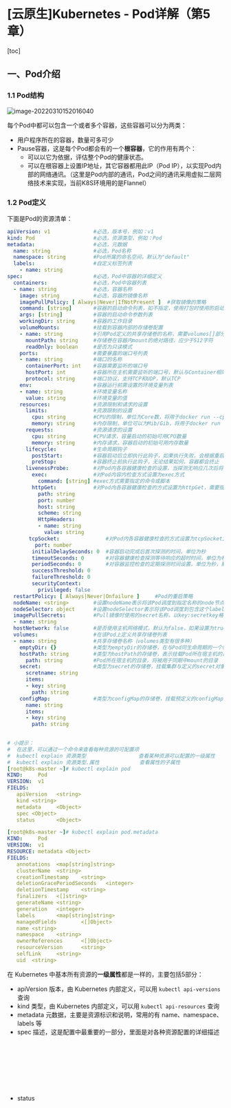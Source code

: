 # [云原生]Kubernetes - Pod详解（第5章）

[toc]

## 一、Pod介绍

### 1.1 Pod结构

![image-20220310152016040](https://gitee.com/skybiubiu/mdpic/raw/master/imgs/image-20220310152016040.png)

每个Pod中都可以包含一个或者多个容器，这些容器可以分为两类：

- 用户程序所在的容器，数量可多可少
- Pause容器，这是每个Pod都会有的一个**根容器**，它的作用有两个：
  - 可以以它为依据，评估整个Pod的健康状态。
  - 可以在根容器上设置IP地址，其它容器都用此IP（Pod IP），以实现Pod内部的网络通讯。（这里是Pod内部的通讯，Pod之间的通讯采用虚拟二层网络技术来实现，当前K8S环境用的是Flannel）

### 1.2 Pod定义

下面是Pod的资源清单：

```yaml
apiVersion: v1				#必选，版本号，例如：v1
kind: Pod					#必选，资源类型，例如：Pod
metadata:					#必选，元数据
  name: string				#必选，Pod名称
  namespace: string 		#Pod所属的命名空间，默认为"default"
  labels:					#自定义标签列表
    - name: string
spec:						#必选，Pod中容器的详细定义
  containers:				#必选，Pod中容器列表
  - name: string			#必选，容器名称
    image: string			#必选，容器的镜像名称
    imagePullPolicy: [ Always|Never|IfNotPresent ]	#获取镜像的策略
    command: [string]		#容器的启动命令列表，如不指定，使用打包时使用的启动命令
    args: [string]			#容器的启动命令参数列表
    workingDir: string		#容器的工作目录
    volumeMounts:			#挂载到容器内部的存储卷配置
    - name: string			#引用Pod定义的共享存储卷的名称，需要volumes[]部分定义的卷名
      mountPath: string		#存储卷在容器内mount的绝对路径，应少于512字符
      readOnly: boolean		#是否为只读模式
    ports:					#需要暴露的端口号列表
    - name: string			#端口的名称
      containerPort: int	#容器需要监听的端口号
      hostPort: int			#容器所在主机需要监听的端口号，默认与Container相同
      protocol: string		#端口协议，支持TCP和UDP，默认TCP
    env:					#容器运行前需设置的环境变量列表
    - name: string			#环境变量名称
      value: string			#环境变量的值
    resources:				#资源限制和请求的设置
      limits:				#资源限制的设置
        cpu: string			#CPU的限制，单位为Core数，将用于docker run --cpu-shares参数
        memory: string		#内存限制，单位可以为Mib/Gib，将用于docker run --memory参数
      requests:				#资源请求的设置
        cpu: string			#CPU请求，容量启动的初始可用CPU数量
        memory: string		#内存请求，容器启动的初始可用内存数量
      lifecycle:			#生命周期钩子
        postStart:			#容器启动后立即执行此钩子，如果执行失败，会根据重启策略进行重启
        preStop:			#容器终止前执行此钩子，无论结果如何，容器都会终止
      livenessProbe:		#对Pod内各容器健康检查的设置，当探测无响应几次后将自动重启该容器
        exec:				#对Pod内容内检查方式设置为exec方式
          command: [string]	#exec方式需要指定的命令或脚本
        httpGet:			#对Pod内各容器健康检查的方式设置为httpGet，需要指定Path、Port
          path: string		
          port: number
          host: string
          scheme: string
          HttpHeaders:
          - name: string
            value: string
       tcpSocket:				#对Pod内各容器健康检查的方式设置为tcpSocket方式
         port: number
        initialDelaySeconds: 0	#容器启动完成后首次探测的时间，单位为秒
        timeoutSeconds: 0		#对容器健康检查探测等待响应的超时时间，单位为秒，默认1秒
        periodSeconds: 0		#对容器监控检查的定期探测时间设置，单位为秒，默认10秒一次
        successThreshold: 0		
        failureThreshold: 0
        securityContext:
          privileged: false
  restartPolicy: [ Always|Never|Onfailure ] 	#Pod的重启策略
  nodeName: <string>		#设置nodeName表示将该Pod调度到指定名称的node节点上
  nodeSelector: object		#设置nodeSelector表示将该Pod调度到包含这个label的node上
  imagePullSecrets:			#Pull镜像时使用的secret名称，以key:secretkey格式指定
  - name: string
  hostNetwork: false		#是否使用主机网络模式，默认为false，如果设置为true，表示使用宿主机网络
  volumes:					#在该Pod上定义共享存储卷列表
  - name: string			#共享存储卷名称（volumes类型有很多种）
    emptyDir: {}			#类型为emptyDir的存储卷，在与Pod同生命周期的一个临时目录，为空值
    hostPath: string		#类型为hostPath的存储卷，表示挂载Pod所在宿主机的目录
      path: string			#Pod所在宿主机的目录，将被用于同期中mount的目录
    secret:					#类型为secret的存储卷，挂载集群与定义的secret对象到容器内部
      scretname: string
      items:
      - key: string
        path: string
    configMap:				#类型为configMap的存储卷，挂载预定义的configMap对象到容器内部
      name: string
      items: 
      - key: string
        path: string
    
```

```yaml
# 小提示：
#  在这里，可以通过一个命令来查看每种资源的可配置项
#  kubectl explain 资源类型					查看某种资源可以配置的一级属性
#  kubectl explain 资源类型.属性			   查看属性的子属性
[root@k8s-master ~]# kubectl explain pod
KIND:     Pod
VERSION:  v1
FIELDS:
   apiVersion   <string>
   kind <string>
   metadata     <Object>
   spec <Object>
   status       <Object>

[root@k8s-master ~]# kubectl explain pod.metadata
KIND:     Pod
VERSION:  v1
RESOURCE: metadata <Object>
FIELDS:
   annotations  <map[string]string>
   clusterName  <string>
   creationTimestamp    <string>
   deletionGracePeriodSeconds   <integer>
   deletionTimestamp    <string>
   finalizers   <[]string>
   generateName <string>
   generation   <integer>
   labels       <map[string]string>
   managedFields        <[]Object>
   name <string>
   namespace    <string>
   ownerReferences      <[]Object>
   resourceVersion      <string>
   selfLink     <string>
   uid  <string>
```

在 Kubernetes 中基本所有资源的**一级属性**都是一样的，主要包括5部分：

- apiVersion <string> 版本，由 Kubernetes 内部定义，可以用 `kubectl api-versions` 查询
- kind <string> 类型，由 Kubernetes 内部定义，可以用 `kubectl api-resources` 查询
- metadata <Object> 元数据，主要是资源标识和说明，常用的有 name、namespace、labels 等
- spec <Object> 描述，这是配置中最重要的一部分，里面是对各种资源配置的详细描述
- status <Object> 状态信息，里面的内容不需要定义，由 Kubernetes 自动生成

在上面的一级属性中，spec 是接下来研究的重点，继续看下它的常见子属性：

- containers <[]Object> 容器列表，用于定义容器的详细信息
- nodeName <String> 根据 nodeName 的值，将Pod调度到指定的 Node节点上
- nodeSelector <map[]> 根据 nodeSelector 中定义的信息选择将该 Pod 调度到包含这些 label 的 Node 上
- hostNetwork <boolean> 是否使用主机网络模式，默认为 false， 如果设置为 true，表示使用宿主机网络
- volumes <[]Object> 存储卷，用于定义Pod上面挂载的存储信息
- restartPolicy <string> 重启策略，表示Pod在遇到故障的时候的处理策略



## 二、Pod配置

本小节主要来研究 `pod.spec.containers` 属性，这也是Pod配置中最为关键的一项配置。

```shell
[root@k8s-master ~]# kubectl explain pod.spec.containers
KIND:     Pod
VERSION:  v1
RESOURCE: containers <[]Object>   # 数组，代表可以有多个容器
FIELDS:
   name  <string>     # 容器名称
   image <string>     # 容器需要的镜像地址
   imagePullPolicy  <string> # 镜像拉取策略 
   command  <[]string> # 容器的启动命令列表，如不指定，使用打包时使用的启动命令
   args     <[]string> # 容器的启动命令需要的参数列表
   env      <[]Object> # 容器环境变量的配置
   ports    <[]Object>     # 容器需要暴露的端口号列表
   resources <Object>      # 资源限制和资源请求的设置
```

### 2.1 基本配置

创建pod-base.yaml文件，内容如下：

```yaml
apiVersion: v1
kind: Pod
metadata:
  name: pod-base
  namespace: dev
  labels:
    user: skybiubiu
spec:
  containers:
  - name: nginx
    image: nginx:1.17.1
  - name: busybox
    image: busybox:1.30
```
上面定义了一个比较简单的 Pod 的配置，里面有两个容器：

- nginx: 用1.17.1版本的 nginx 镜像创建（一个轻量级的Web服务器）
- busybox：用1.30版本的 busybox 镜像创建 （busybox是一个小巧的Linux命令集合）



但是，创建之后出现了如下的状况：STATUS 显示为 CrashLoopBackOff（在 2.3 启动命令 中会解释这个问题）


```shell
[root@k8s-master k8s-yaml]# kubectl create -f pod-base.yaml
pod/pod-base created

[root@k8s-master k8s-yaml]# kubectl get pods -n dev
NAME       READY   STATUS             RESTARTS     AGE
pod-base   1/2     CrashLoopBackOff   1 (3s ago)   22s

```

### 2.2 镜像拉取

创建 pod-imagePullPolicy.yaml文件，内容如下：

```yaml
apiVersion: v1
kind: Pod
metadata:
  name: pod-imagepullpolicy
  namespace: dev
spec:
  containers:
  - name: nginx
    image: nginx:1.17.2
    imagePullPolicy: Never # 用于设置镜像拉取策略
  - name: busybox
    image: busybox:1.30
```

由于拉取策略设置为Never，所以会出现如下的状况（一直无法拉取）

```shell
[root@k8s-master k8s-yaml]# kubectl create -f pod-imagePullPolicy.yaml
pod/pod-imagepullpolicy created

[root@k8s-master k8s-yaml]# kubectl get pods -n dev
NAME                  READY   STATUS             RESTARTS     AGE
pod-imagepullpolicy   0/2     CrashLoopBackOff   1 (4s ago)   5s
```

**imagePullPolicy**，用于设置镜像拉取策略，Kubernetes支持配置三种拉取策略：

- **Always**：总是从远程仓库拉取镜像（一直远程下载）
- **IfNotPresent**：本地有则使用本地镜像，本地没有则从远程仓库拉取镜像（本地有就本地 本地没远程下载）
- **Never：**只使用本地镜像，从不去远程仓库拉取，本地没有就报错 （一直使用本地）

> 默认值说明：
>
> 如果镜像tag为具体版本号，默认策略是：IfNotPresent
>
> 如果镜像tag为latest（最新版本），默认策略是：Always

```shell
# 创建Pod
[root@k8s-master pod]# kubectl create -f pod-imagepullpolicy.yaml
pod/pod-imagepullpolicy created

# 查看Pod详情
# 此时明显可以看到nginx镜像有一步Pulling image "nginx:1.17.2"的过程
[root@k8s-master pod]# kubectl describe pod pod-imagepullpolicy -n dev
......
Events:
  Type     Reason     Age               From               Message
  ----     ------     ----              ----               -------
  Normal   Scheduled  <unknown>         default-scheduler  Successfully assigned dev/pod-imagePullPolicy to node1
  Normal   Pulling    32s               kubelet, node1     Pulling image "nginx:1.17.2"
  Normal   Pulled     26s               kubelet, node1     Successfully pulled image "nginx:1.17.2"
  Normal   Created    26s               kubelet, node1     Created container nginx
  Normal   Started    25s               kubelet, node1     Started container nginx
  Normal   Pulled     7s (x3 over 25s)  kubelet, node1     Container image "busybox:1.30" already present on machine
  Normal   Created    7s (x3 over 25s)  kubelet, node1     Created container busybox
  Normal   Started    7s (x3 over 25s)  kubelet, node1     Started container busybox
```

### 2.3 启动命令

在前面的案例中，一直有一个问题没有解决，就是busybox容器一直没有成功运行，是因为什么呢？

解释：busybox并不是一个程序，而是类似于一个工具类的集合，Kubernetes 集群启动管理后，它会自动关闭。

而解决方法就是让其一直在运行，这就用到了command配置。

创建 pod-command.yaml 文件，内容如下：

```yaml
apiVersion: v1
kind: Pod
metadata:
  name: pod-command
  namespace: dev
spec: 
  containers:
  - name: nginx
    image: nginx:1.17.1
  - name: busybox
    image: busybox:1.30
    command: ["/bin/sh","-c","touch /tmp/hello.txt;while true;do /bin/echo $(date +%T) >> /tmp/hello.txt;sleep 3;done;"]
```

这样子就能正常跑起来了

```shell
[root@k8s-master k8s-yaml]# kubectl get pod -n dev
NAME          READY   STATUS    RESTARTS   AGE
pod-command   2/2     Running   0          8s
```

> 原理：command，用于在Pod中的容器初始化完成之后运行一个命令。
>
> 然后解释下上面的命令含义：
>
> "/bin/sh"，"-c"，使用sh执行命令
>
> touch /tmp/hello.txt; 创建一个/tmp/hello.txt 文件
>
> while true;do /bin/echo $(date +%T) >> /tmp/hello.txt; sleep 3; done; 每隔3秒向文件中写入当前时间

```shell
# 进入Pod中的busybox容器，查看文件内容
# 补充一个命令：kubectl exec pod名称 -n 命名空间 -it -c 容器名称 /bin/sh 在容器内部执行命令
# 使用这个命令就可以进入某个容器的内部，然后进行相关操作了
# 比如，可以查看txt文件的内容
[root@k8s-master k8s-yaml]# kubectl exec pod-command -n dev -it -c busybox /bin/sh

/ #
/ # tail -f /tmp/hello.txt
08:51:50
08:51:53
08:51:56
08:51:59
```

**特别说明：**

通过上面发现command已经可以完成启动命令和传递参数的功能，为什么这里还要提供一个 args 选项，用于传递参数呢?这其实跟 docker 有点关系，kubernetes 中的 command、args 两项其实是实现覆盖 Dockerfile 中 ENTRYPOINT 的功能。

1. 如果 command 和 args 均没有写，那么用 Dockerfile 的配置。
2. 如果 command 写了，但 args 没有写，那么 Dockerfile 默认的配置会被忽略，执行输入的 command。
3. 如果 command 没写，但 args 写了，那么 Dockerfile 中配置的 ENTRYPOINT 的命令会被执行，使用当前 args 的参数。
4. 如果 command 和 args 都写了，那么 Dockerfile 的配置被忽略，执行 command 并追加上 args 参数。

### 2.4 环境变量

创建pod-env.yaml文件，内容如下：

```shell
apiVersion: v1
kind: Pod
metadata:
  name: pod-env
  namespace: dev
spec:
  containers:
  - name: busybox
    image: busybox:1.30
    command: ["/bin/sh","-c","while true;do /bin/echo $(date +%T);sleep 60;done;"]
    env:
    - name: "username"
      value: "admin"
    - name: "password"
      value: "123456"

```

env，环境变量，用于在Pod中的容器设置环境变量。

```shell
[root@k8s-master k8s-yaml]# kubectl create -f pod-env.yaml
pod/pod-env created

[root@k8s-master k8s-yaml]# kubectl get pod -n dev
NAME      READY   STATUS    RESTARTS   AGE
pod-env   1/1     Running   0          3s


[root@k8s-master k8s-yaml]# kubectl exec pod-env -n dev -c busybox -it /bin/sh
/ # echo $username,$password
admin,123456

```

备注：现在进入容器推荐使用`kubectl exec -it <Pod名称> -n <Namespace> -- sh `

这种方式不是很推荐，推荐将这些配置单独存储在配置文件中，这种方式将在后面介绍。

### 2.5 端口设置

本小节来介绍容器的端口设置，也就是containers的ports选项。

首先来看下ports支持的子选项：

```shell
[root@k8s-master ~]# kubectl explain pod.spec.containers.ports
KIND:     Pod
VERSION:  v1
RESOURCE: ports <[]Object>
FIELDS:
   name         <string>  # 端口名称，如果指定，必须保证name在pod中是唯一的		
   containerPort<integer> # 容器要监听的端口(0<x<65536)
   hostPort     <integer> # 容器要在主机上公开的端口，如果设置，主机上只能运行容器的一个副本(一般省略) 
   hostIP       <string>  # 要将外部端口绑定到的主机IP(一般省略)
   protocol     <string>  # 端口协议。必须是UDP、TCP或SCTP。默认为“TCP”。
```

接下来，编写一个测试案例，创建pod-ports.yaml

```yaml
apiVersion: v1
kind: Pod
metadata:
  name: pod-ports
  namespace: dev
spec:
  containers:
  - name: nginx
    image: nginx:1.17.1
    ports: #设置容器暴露的端口列表
    - name: nginx-port
      containerPort: 80
      protocol: TCP
```

```shell
# 创建Pod
[root@k8s-master k8s-yaml]# kubectl create -f pod-ports.yaml
pod/pod-ports created

[root@k8s-master k8s-yaml]# kubectl get pod -n dev
NAME        READY   STATUS    RESTARTS   AGE
pod-env     1/1     Running   0          11m
pod-ports   1/1     Running   0          6s

# 查看Pod
# 在下面可以明显看到配置信息
[root@k8s-master k8s-yaml]# kubectl get pod pod-ports -n dev -o yaml
......
spec:
  containers:
  - image: nginx:1.17.1
    imagePullPolicy: IfNotPresent
    name: nginx
    ports:
    - containerPort: 80
      name: nginx-port
      protocol: TCP
......
```

访问容器中的程序需要使用的是`PodIP：ContainerPort`

### 2.6 资源配额

容器中的程序要运行，肯定需要占用一定的资源，比如CPU和内存，如果不对某个容器的资源做限制，那么它就可能吃掉大量的资源，导致其它容器无法运行。针对这种情况，Kubernetes提供了对内存和CPU的资源进行配额的机制，这种机制主要通过resources选项实现，它有两个子选项：

- **limits：**用于限制运行时容器的最大占用资源，当容器占用资源超过limits时会被终止，并进行重启。
- **requests：**用于设置容器需要的最小资源，如果环境资源不够，容器将无法启动。

可以通过上面两个选项设置资源的上下限

接下来，编写一个测试案例，创建pod-resources.yaml

```yaml
apiVersion: v1
kind: Pod
metadata:
  name: pod-resources
  namespace: dev
spec:
  containers:
  - name: nginx
    image: nginx:1.17.1
    resources:            #资源配额
      limits:             #限制资源（上限）
        cpu: "2"          #CPU限制，单位是Core数
        memory: "10Gi"    #内存限制
      requests:			  #请求资源（下限）
        cpu: "1"		  #CPU限制，单位是Core数
        memory: "10Mi"	  #内存限制
```

在这里对CPU和Memory的单位做一个说明：

- cpu：core数，可以为整数或小数
- memory： 内存大小，可以使用Gi、Mi、G、M等形式

```shell
# 运行Pod
[root@k8s-master k8s-yaml]# kubectl create -f pod-resources.yaml
pod/pod-resources created

# 查看发现Pod运行正常
[root@k8s-master k8s-yaml]# kubectl get pod pod-resources -n dev
NAME            READY   STATUS    RESTARTS   AGE
pod-resources   1/1     Running   0          4s

# 接下来，停止Pod
[root@k8s-master k8s-yaml]# kubectl delete -f pod-resources.yaml

# 编辑Pod，修改resources.requests.memory的值为10Gi
[root@k8s-master k8s-yaml]# vim pod-resources.yaml

# 再次启动Pod
[root@k8s-master k8s-yaml]# kubectl create -f pod-resources.yaml

# 查看Pod状态，发现Pod启动失败
[root@k8s-master k8s-yaml]# kubectl get pod pod-resources -n dev
NAME            READY   STATUS    RESTARTS   AGE
pod-resources   0/1     Pending   0          3s

# 查看Pod详情会发现，如下提示
[root@k8s-master k8s-yaml]# kubectl describe pod pod-resources -n dev
......
Events:
  Type     Reason            Age   From               Message
  ----     ------            ----  ----               -------
  Warning  FailedScheduling  70s   default-scheduler  0/3 nodes are available: 1 node(s) had taint {node-role.kubernetes.io/master: }, that the pod didn't tolerate, 2 Insufficient memory（内存不足）.
```



## 三、Pod生命周期

我们一般将Pod对象从创建至终的这段时间范围称为Pod的生命周期，它主要包含下面的过程：

- Pod创建过程
- 运行初始化容器（init container）过程
- 运行主容器（main container）
  - 容器启动后钩子（post start）、容器终止前钩子（pre stop）
  - 容器的存活性探测（liveness probe）、就绪性探测（readiness probe）
- Pod终止过程

![image-20220311153356405](https://gitee.com/skybiubiu/mdpic/raw/master/imgs/image-20220311153356405.png)

在整个生命周期中，Pod会出现5种**状态（相位）**，分别如下：

- 挂起（Pending）：apiServer 已经创建了 Pod 资源对象，但它尚未被调度完成或者仍处于下载镜像的过程。

- 运行（Running）：Pod 已经被调度至某节点，并且所有容器都已经被 Kubelet 创建完成。

- 成功（Succeeded）：Pod 中的所有容器都已经成功终止并且不会被重启。
- 失败（Failed）：所有容器都已经终止，但至少有一个容器终止失败，即容器返回了非0值的退出状态。

- 未知（Unknown）：apiServer 无法正常获取到 Pod 对象的状态信息，通常由网路通信失败所导致。

### 3.1 创建和终止

**Pod的创建过程：**

1. 用户通过 kubectl 或其它 api客户端提交需要创建的 Pod 信息给 apiServer；
2. apiServer 开始生成 Pod 对象的信息，并将信息存入 Etcd，然后返回确认信息至客户端；
3. apiServer 开始反应 Etcd 中的 Pod 对象的变化，其它组件使用watch机制来跟踪检查 apiServer 上的变动；
4. Scheduler 发现有新的 Pod 对象要创建，开始为 Pod 分配主机并将结果信息更新至 apiServer；
5. Node 节点上的 kubectl 发现有 Pod 调度过来，尝试调用 docker 启动容器，并将结果回送至apiServer；
6. apiServer 将接收到的 Pod 状态信息存入 Etcd 中。

![image-20220311154952897](https://gitee.com/skybiubiu/mdpic/raw/master/imgs/image-20220311154952897.png)



**Pod的终止过程：**

1. 用户向 apiServer 发送删除 Pod 对象的命令；
2. apiServer 中的 Pod 对象信息会随着时间的推移而更新，在宽限期内（默认30S），Pod 被视为 dead状态；
3. 将 Pod 标记为 terminating 状态；
4. kubelet 在监控到 Pod 对象转为 terminating 状态的同时启动 Pod 关闭过程；
5. 端点控制器监控到 Pod 对象的关闭行为时将其从所有匹配到此端点的 Service 资源的端点列表中移除；
6. 如果当前 Pod 对象定义了 Pre Stop 钩子处理器，则在其标记为 terminating 后即会以同步的方式启动执行；
7. Pod 对象中的容器进程收到停止信号；
8. 宽限期结束后，若 Pod 中还存在仍在运行的进程，那么 Pod 对象会收到立即终止的信号；
9. kubelet 请求 apiServer 将此 Pod 资源的宽限期设置为0，从而完成删除操作，此时 Pod 对于用户已不可见。

### 3.2 初始化容器

初始化容器是在 Pod 的主容器启动之前要运行的容器，主要是做一些主容器的前置工作，它具备两大特征：

1. 初始化容器必须运行完成直至结束，若某初始化容器运行失败，那么 Kubernetes 需要重启它直到成功完成。
2. 初始化容器必须按照定义的顺序执行，当且仅当一个成功之后，后面的一个才能运行。

初始化容器有很多的应用场景，下面列出的是最常见的几个：

- 提供主容器镜像中不具备的工具程序或自定义代码
- 初始化容器要先于应用容器串行启动并运行完成，因此可用于延后应用容器的启动直至其依赖的条件得到满足

接下来做一个案例，模拟下面这个需求：

假设要以主容器来运行 Nginx，但是要求在运行 Nginx 之前先要能够连接上 Mysql 和 Redis 所在服务器，为了简化测试，事先规定好 Mysql（192.168.5.14）和 Redis（192.168.5.15）服务器的地址。

创建 pod-initcontainer.yaml，内容如下：

```yaml
apiVersion: v1
kind: Pod
metadata:
  name: pod-initcontainer
  namespace: dev
spec:
  containers:
  - name: main-container
    image: nginx:1.17.1
    ports:
    - name: nginx-port
      containerPort: 80
  initContainers:
  - name: test-mysql
    image: busybox:1.30
    command: ["sh","-c","until ping 192.168.5.14 -c 1 ; do echo waiting for mysql...; sleep 2; done;"]
  - name: test-redis
    image: busybox:1.30
    command: ["sh","-c","until ping 192.168.5.15 -c 1 ; do echo waiting for redis...; sleep 2; done;"]
```

```shell
# 创建Pod
[root@k8s-master k8s-yaml]# kubectl create -f pod-initcontainer.yaml
pod/pod-initcontainer created

# 查看Pod状态
# 发现Pod卡在启动第一个初始化容器过程中，后面的容器不会运行
[root@k8s-master k8s-yaml]# kubectl describe pod pod-initcontainer -n dev

......
Events:
  Type    Reason     Age    From               Message
  ----    ------     ----   ----               -------
  Normal  Scheduled  6m13s  default-scheduler  Successfully assigned dev/pod-initcontainer to k8s-node01
  Normal  Pulled     6m13s  kubelet            Container image "busybox:1.30" already present on machine
  Normal  Created    6m13s  kubelet            Created container test-mysql
  Normal  Started    6m13s  kubelet            Started container test-mysql


# 动态查看Pod
[root@k8s-master ~]# kubectl get pods pod-initcontainer -n dev -w
NAME                             READY   STATUS     RESTARTS   AGE
pod-initcontainer                0/1     Init:0/2   0          15s
pod-initcontainer                0/1     Init:1/2   0          52s
pod-initcontainer                0/1     Init:1/2   0          53s
pod-initcontainer                0/1     PodInitializing   0          89s
pod-initcontainer                1/1     Running           0          90s

# 接下来新开一个Shell，为当前服务器新增两个IP，观察Pod的变化
[root@k8s-master ~]# ifconfig ens33:1 192.168.5.14 netmask 255.255.255.0 up
[root@k8s-master ~]# ifconfig ens33:2 192.168.5.15 netmask 255.255.255.0 up
```

### 3.3 钩子函数

钩子函数能够感知自身生命周期中的事件，并在响应的时刻到来时运行用户指定的程序代码。

Kubernetes 在主容器启动之后和停止之前，提供了两个钩子函数：

- postStart：在容器创建之后执行，如果失败了会重启容器。
- preStop：容器终止之前执行，执行完成之后容器将成功终止，在其完成之前会阻塞删除容器的操作。

钩子处理器支持使用下面三种方式定义动作：

- exec命令：在容器内执行一次命令

```yaml
……
  lifecycle:
    postStart: 
      exec:
        command:
        - cat
        - /tmp/healthy
……
```

- tcpSocket：在当前容器尝试访指定的socket

```yaml
……      
  lifecycle:
    postStart:
      tcpSocket:
        port: 8080
……
```

- httpGet：在当前容器中向某 url 发起 http 请求

```yaml
……
  lifecycle:
    postStart:
      httpGet:
        path: / #URI地址
        port: 80 #端口号
        host: 192.168.5.3 #主机地址
        scheme: HTTP #支持的协议，http或者https
……
```

接下来，以 exec 方式为例，演示下钩子函数的使用，创建 pod-hook-exec.yaml 文件，内容如下：

```yaml
apiVersion: v1
kind: Pod
metadata: 
  name: pod-hook-exec
  namespace: dev
spec:
  containers:
  - name: main-container
    image: nginx:1.17.1
    ports:
    - name: nginx-port
      containerPort: 80
    lifecycle:
      postStart:
        exec:  # 在容器启动的时候执行一个命令，修改掉nginx的默认首页内容
          command: ["/bin/sh","-c","echo postStart... > /usr/share/nginx/html/index.html"]
      preStop:
        exec: # 在容器停止之前停止nginx服务
          command: ["/usr/sbin/nginx","-s","quit"]
```

```shell
# 创建Pod
[root@k8s-master k8s-yaml]# kubectl create -f pod-hook-exec.yaml
pod/pod-hook-exec created

# 查看Pod
[root@k8s-master k8s-yaml]# kubectl get pods pod-hook-exec -n dev -o wide
NAME            READY   STATUS    RESTARTS   AGE   IP            NODE         NOMINATED NODE   READINESS GATES
pod-hook-exec   1/1     Running   0          14s   10.244.1.27   k8s-node01   <none>           <none>

# 访问Pod
[root@k8s-master k8s-yaml]# curl 10.244.1.27
postStart...
```

### 3.4 容器探测

容器探测用于检测容器中的应用实例是否正常工作，是保障业务可用性的一种传统机制。如果经过探测，实例的状态不符合预期，那么 Kubernetes 就会把该问题实例 ”摘除“，不承担业务流量。

Kubernetes 提供了两种探针来实现容器探测，分别是：

- livenessProbe：存活性探针，用于检测应用实例当前是否处于正常运行状态，如果不是，K8S会重启容器。
- readinessProbe：就绪性探针，用于检测应用实例当前是否可以接收请求，如果不能，K8S不会转发流量。

> livenessProbe，决定是否重启容器
>
> readinessProbe，决定是否将请求转发给容器

上面两种探针目前均支持三种探测方式：

- exec命令：在容器内执行一次命令，如果命令执行的退出码为0，则认为程序正常，否则不正常。

  ```yaml
  ……
    livenessProbe:
      exec:
        command:
        - cat
        - /tmp/healthy
  ……
  ```

- tcpSocker：将会尝试访问一个用户容器的端口，如果能够建立这条连接，则认为程序正常，否则不正常。

  ```yaml
  ……      
    livenessProbe:
      tcpSocket:
        port: 8080
  ……
  ```

- httpGet：调用容器内Web应用的URL，如果返回

  ```yaml
  ……
    livenessProbe:
      httpGet:
        path: / 			#URI地址
        port: 80 			#端口号
        host: 127.0.0.1	#主机地址
        scheme: HTTP 		#支持的协议，http或者https
  ……
  ```

下面以livenessProbe为例，做几个演示：

**方式一：exec**

创建 pod-liveness-exec.yaml

```yaml
apiVersion: v1
kind: Pod
metadata:
  name: pod-liveness-exec
  namespace: dev
spec:
  containers:
  - name: nginx
    image: nginx:1.17.1
    ports: 
    - name: nginx-port
      containerPort: 80
    livenessProbe:
      exec:
        command: ["/bin/cat","/tmp/hello.txt"] # 执行一个查看文件的命令
```

创建 Pod，观察效果

```shell
# 创建Pod
[root@k8s-master k8s-yaml]# kubectl create -f pod-liveness-exec.yaml

# 查看Pod详情
[root@k8s-master k8s-yaml]# kubectl describe pods pod-liveness-exec -n dev
......
Events:
  Type     Reason     Age   From               Message
  ----     ------     ----  ----               -------
  Normal   Scheduled  19s   default-scheduler  Successfully assigned dev/pod-liveness-exec to k8s-node01
  Normal   Pulled     19s   kubelet            Container image "nginx:1.17.1" already present on machine
  Normal   Created    19s   kubelet            Created container nginx
  Normal   Started    19s   kubelet            Started container nginx
  Warning  Unhealthy  10s   kubelet            Liveness probe failed: /bin/cat: /tmp/hello.txt: No such file or directory

# 观察上面的信息就会发现nginx容器启动之后就进行了健康检查
# 检查失败之后，容器被kill掉，然后尝试进行重启（这是重启策略的作用，后面讲解）
# 稍等一会之后，再观察pod信息，就可以看到RESTARTS不再是0，而是一直在增长
[root@k8s-master k8s-yaml]# kubectl get pods pod-liveness-exec -n dev
NAME                READY   STATUS             RESTARTS       AGE
pod-liveness-exec   0/1     CrashLoopBackOff   6 (104s ago)   6m4s

# 当然接下来，可以修改成一个存在的文件，比如/tmp/hello.txt，再试，结果就正常了......
```

**方式二：tcpSocket**

创建 pod-liveness-tcpsocket.yaml

```yaml
apiVersion: v1
kind: Pod
metadata:
  name: pod-liveness-tcpsocket
  namespace: dev
spec:
  containers:
  - name: nginx
    image: nginx:1.17.1
    ports: 
    - name: nginx-port
      containerPort: 80
    livenessProbe:
      tcpSocket:
        port: 8080 			# 尝试访问8080端口
```

创建 pod，观察效果

```shell
# 创建Pod
[root@k8s-master k8s-yaml]# kubectl create -f pod-liveness-tcpsocket.yaml
pod/pod-liveness-tcpsocket created

# 查看Pod详情
[root@k8s-master k8s-yaml]# kubectl create -f pod-liveness-tcpsocket.yaml
......
Events:
  Type     Reason     Age   From               Message
  ----     ------     ----  ----               -------
  Normal   Scheduled  15s   default-scheduler  Successfully assigned dev/pod-liveness-tcpsocket to k8s-node01
  Normal   Pulled     14s   kubelet            Container image "nginx:1.17.1" already present on machine
  Normal   Created    14s   kubelet            Created container nginx
  Normal   Started    14s   kubelet            Started container nginx
  Warning  Unhealthy  5s    kubelet            Liveness probe failed: dial tcp 10.244.1.29:8080: connect: connection refused


# 观察上面的信息，发现尝试访问8080端口，但是失败了
# 稍等一会之后，再观察Pod信息，就可以看到RESTARTS不再是0，而是一直增长
[root@k8s-master k8s-yaml]# kubectl get pods pod-liveness-tcpsocket -n dev
NAME                     READY   STATUS    RESTARTS      AGE
pod-liveness-tcpsocket   1/1     Running   2 (13s ago)   73s

# 当然接下来，可以修改成一个可访问的端口，比如80，再试，结果就正常了...
```

**方式三：httpGet**

创建 pod-liveness-httpget.yaml

```yaml
apiVersion: v1
kind: Pod
metadata:
  name: pod-liveness-httpget
  namespace: dev
spec:
  containers:
  - name: nginx
    image: nginx:1.17.1
    ports:
    - name: nginx-port
      containerPort: 80
    livenessProbe:
      httpGet:  		# 其实就是访问http://127.0.0.1:80/hello  
        scheme: HTTP 	# 支持的协议，http或者https
        port: 80 		# 端口号
        path: /hello	# URI地址
```

创建 Pod，观察效果

```shell
# 创建Pod
[root@k8s-master ~]# kubectl create -f pod-liveness-httpget.yaml
pod/pod-liveness-httpget created

# 查看Pod详情
[root@k8s-master k8s-yaml]# kubectl describe pod pod-liveness-httpget -n dev
......
Events:
  Type     Reason     Age                   From               Message
  ----     ------     ----                  ----               -------
  Normal   Scheduled  13m                   default-scheduler  Successfully assigned dev/pod-liveness-httpget to k8s-node01
  Normal   Created    12m (x4 over 13m)     kubelet            Created container nginx
  Normal   Started    12m (x4 over 13m)     kubelet            Started container nginx
  Normal   Killing    12m (x3 over 13m)     kubelet            Container nginx failed liveness probe, will be restarted
  Warning  Unhealthy  11m (x10 over 13m)    kubelet            Liveness probe failed: HTTP probe failed with statuscode: 404
  Normal   Pulled     8m34s (x7 over 13m)   kubelet            Container image "nginx:1.17.1" already present on machine
  Warning  BackOff    3m34s (x30 over 11m)  kubelet            Back-off restarting failed container

# 观察上面信息，尝试访问路径，但是未找到，出现404错误
# 稍等一会之后，再观察Pod信息，就可以看到RESTARTS不再是0，而是一直增长
[root@k8s-master k8s-yaml]# kubectl get pod pod-liveness-httpget -n dev
NAME                   READY   STATUS    RESTARTS     AGE
pod-liveness-httpget   1/1     Running   1 (4s ago)   34s


# 当然接下来，可以修改成一个可以访问的路径path，比如/，再试，结果就正常了......
```

至此，已经使用livenessProbe演示了三种探测方式，但是查看livenessProbe的子属性，会发现除了这三种方式，还有一些其他的配置，在这里一并解释下：

```shell
[root@k8s-master ~]# kubectl explain pod.spec.containers.livenessProbe
FIELDS:
   exec <Object>  
   tcpSocket    <Object>
   httpGet      <Object>
   initialDelaySeconds  <integer>  # 容器启动后等待多少秒执行第一次探测
   timeoutSeconds       <integer>  # 探测超时时间。默认1秒，最小1秒
   periodSeconds        <integer>  # 执行探测的频率。默认是10秒，最小1秒
   failureThreshold     <integer>  # 连续探测失败多少次才被认定为失败。默认是3。最小值是1
   successThreshold     <integer>  # 连续探测成功多少次才被认定为成功。默认是1
```

下面稍微配置两个，演示下效果即可：

```yaml
[root@k8s-master ~]# more pod-liveness-httpget.yaml
apiVersion: v1
kind: Pod
metadata:
  name: pod-liveness-httpget
  namespace: dev
spec:
  containers:
  - name: nginx
    image: nginx:1.17.1
    ports:
    - name: nginx-port
      containerPort: 80
    livenessProbe:
      httpGet:
        scheme: HTTP
        port: 80 
        path: /
      initialDelaySeconds: 30 	# 容器启动后30s开始探测
      timeoutSeconds: 5 		# 探测超时时间为5s
```

### 3.5 重启策略

在上一节中，一旦容器探测出现了问题，Kubernetes 就会对容器所在的 Pod 进行重启，其实这是由 Pod 的重启策略决定的，Pod 的重启策略有 3 种，分别如下：

- Always：容器失效时，自动重启该容器，这也是默认值。
- OnFailure：容器终止运行且退出码不为0时重启。
- Never：不论状态为何，都不重启该容器。

重启策略适用于 Pod 对象种的所有容器，首次需要重启的容器，将在其需要时立即进行重启，随后再次现需要重启的操作将由 kubelet 延迟一段时间后进行，且反复的重启操作的延迟市场以此为10s、20s、40s、80s、160s和300s，300s是最大延迟时长。

创建 pod-restartpolicy.yaml

```yaml
apiVersion: v1
kind: Pod
metadata:
  name: pod-restartpolicy
  namespace: dev
spec:
  containers:
  - name: nginx
    image: nginx:1.17.1
    ports:
    - name: nginx-port
      containerPort: 80
    livenessProbe:
      httpGet:
        scheme: HTTP
        port: 80
        path: /hello
  restartPolicy: Never # 设置重启策略为Never
```

运行 Pod 测试

```shell
# 创建Pod
[root@k8s-master ~]# kubectl create -f pod-restartpolicy.yaml
pod/pod-restartpolicy created

# 查看Pod详情，发现nginx容器启动失败
[root@k8s-master ~]# kubectl  describe pods pod-restartpolicy  -n dev
......
Events:
  Type     Reason       Age               From               Message
  ----     ------       ----              ----               -------
  Normal   Scheduled    34s               default-scheduler  Successfully assigned dev/pod-restartpolicy to k8s-node01
  Normal   Pulled       34s               kubelet            Container image "nginx:1.17.1" already present on machine
  Normal   Created      34s               kubelet            Created container nginx
  Normal   Started      34s               kubelet            Started container nginx
  Warning  Unhealthy    5s (x3 over 25s)  kubelet            Liveness probe failed: HTTP probe failed with statuscode: 404
  Normal   Killing      5s                kubelet            Stopping container nginx
  Warning  FailedMount  0s (x4 over 4s)   kubelet            MountVolume.SetUp failed for volume "kube-api-access-x45zc" : object "dev"/"kube-root-ca.crt" not registered

# 多等一会，再观察pod的重启次数，发现一直是0，并未重启，并且是完成态
[root@k8s-master k8s-yaml]# kubectl get pods pod-restartpolicy -n dev
NAME                READY   STATUS      RESTARTS   AGE
pod-restartpolicy   0/1     Completed   0          35s
```



## 四、Pod调度

在默认情况下，一个 Pod 在哪个 Node 节点上运行，是由 Scheduler 组件采用相应的算法计算出来的，这个过程是不受人工控制的。但是在实际使用中，这并不满足需求，因为很多情况下，我们想控制某些 Pod 到达某些节点上，那么应该怎么做呢？这就要求了解 Kubernetes 对 Pod 的调度规则， Kubernetes 提供了四大类调度方式：

- 自动调度：运行在哪个节点上完全由 Scheduler 经过一系列的算法计算得出
- 定向调度：NodeName、NodeSelector
- 亲和性调度：NodeAffinity、PodAffinity、PodAntiAffinity
- 污点（容忍）调度：Taints、Toleration

### 4.1 定向调度

定向调度，指的是利用在 Pod 上声明 nodeName 或者 nodeSelector，以此将 Pod 调度到期望的 node 节点上。注意，这里的调度是强制的，这就意味着即使要调度的目标 Node 不存在，也会向上面进行调度，只不过 Pod 运行失败而已。

**NodeName**

NodeName 用于强制约束将 Pod 调度指定的 Name 的 Node 节点上。这种方式，其实是直接跳过 Scheduler 的调度逻辑，直接将 Pod 调度到指定名称的节点。

接下来，实验一下：创建一个 pod-nodename.yaml 文件

```yaml
apiVersion: v1
kind: Pod
metadata:
  name: pod-nodename
  namespace: dev
spec:
  containers:
  - name: nginx
    image: nginx:1.17.1
  nodeName: node1 # 指定调度到node1节点上
```

```shell
# 创建Pod
[root@k8s-master k8s-yaml]# kubectl apply -f pod-nodename.yaml
pod/pod-nodename created

# 查看Pod调度到Node属性，确实是调度到了node1节点上
[root@k8s-master k8s-yaml]# kubectl get pods -n dev -o wide
NAME           READY   STATUS    RESTARTS   AGE   IP            NODE         NOMINATED NODE   READINESS GATES
pod-nodename   1/1     Running   0          6s    10.244.1.35   k8s-node01   <none>           <none>

# 接下来，删除Pod，修改nodeName的值为node3（并没有node3节点）
# 再次查看，发现已经向Node3节点调度，但是由于不存在node3节点，所以pod无法正常运行
[root@k8s-master k8s-yaml]# kubectl get pods -n dev -o wide
NAME           READY   STATUS    RESTARTS   AGE   IP       NODE         NOMINATED NODE   READINESS GATES
pod-nodename   0/1     Pending   0          5s    <none>   k8s-node03   <none>           <none>
```

**NodeSelector**

NodeSelector 用于将 Pod 调度到添加了指定标签的 node 节点上。它是通过 Kubernetes 的 Label-Selector 机制实现的，也就是说，在 Pod 创建之前，会由 Scheduler 使用 MatchNodeSelector 调度策略进行 Label 匹配，找出目标 Node，然后将 Pod 调度到目标节点，该匹配规则是强制约束。

接下来，实验一下：

1. 首先分别为 k8s-node01 节点添加标签

```shell
[root@k8s-master k8s-yaml]# kubectl label nodes k8s-node01 nodeenv=pro
node/k8s-node01 labeled
[root@k8s-master k8s-yaml]# kubectl label nodes k8s-node02 nodeenv=test
node/k8s-node02 labeled

[root@k8s-master k8s-yaml]# kubectl get node --show-labels
NAME         STATUS   ROLES                  AGE   VERSION   LABELS
k8s-master   Ready    control-plane,master   11d   v1.23.4   beta.kubernetes.io/arch=amd64,beta.kubernetes.io/os=linux,kubernetes.io/arch=amd64,kubernetes.io/hostname=k8s-master,kubernetes.io/os=linux,node-role.kubernetes.io/control-plane=,node-role.kubernetes.io/master=,node.kubernetes.io/exclude-from-external-load-balancers=
k8s-node01   Ready    <none>                 11d   v1.23.4   beta.kubernetes.io/arch=amd64,beta.kubernetes.io/os=linux,kubernetes.io/arch=amd64,kubernetes.io/hostname=k8s-node01,kubernetes.io/os=linux,nodeenv=pro
k8s-node02   Ready    <none>                 11d   v1.23.4   beta.kubernetes.io/arch=amd64,beta.kubernetes.io/os=linux,kubernetes.io/arch=amd64,kubernetes.io/hostname=k8s-node02,kubernetes.io/os=linux,nodeenv=test
```

2. 创建一个 pod-nodeselector.yaml 文件，并使用它创建 Pod

```yaml
apiVersion: v1
kind: Pod
metadata:
  name: pod-nodeselector
  namespace: dev
spec: 
  containers:
  - name: nginx
    image: nginx:1.17.1
  nodeSelector:
    nodeenv: pro # 指定调度到具有nodeenv=pro 标签的节点上
```

```shell
# 创建Pod
[root@k8s-master k8s-yaml]# kubectl apply -f pod-nodeselector.yaml
pod/pod-nodeselector created

# 查看Pod调度到Node属性，确实是调度到了node1节点上
[root@k8s-master k8s-yaml]# kubectl get pods pod-nodeselector -n dev -o wide
NAME               READY   STATUS    RESTARTS   AGE   IP            NODE         NOMINATED NODE   READINESS GATES
pod-nodeselector   1/1     Running   0          3s    10.244.1.36   k8s-node01   <none>           <none>

# 接下来，删除Pod，修改nodeSelector的值为nodeenv: xxxx （不存在打有此标签的节点）
# 再次查看，发现Pod无法正常运行
[root@k8s-master k8s-yaml]# kubectl get pods pod-nodeselector -n dev -o wide
NAME               READY   STATUS    RESTARTS   AGE   IP       NODE     NOMINATED NODE   READINESS GATES
pod-nodeselector   0/1     Pending   0          4s    <none>   <none>   <none>           <none>

# 查看详情，发现node selector匹配失败的提示
[root@k8s-master k8s-yaml]# kubectl describe pod pod-nodeselector -n dev
......
Events:
  Type     Reason            Age   From               Message
  ----     ------            ----  ----               -------
  Warning  FailedScheduling  52s   default-scheduler  0/3 nodes are available: 1 node(s) had taint {node-role.kubernetes.io/master: }, that the pod didn't tolerate, 2 node(s) didn't match Pod's node affinity/selector.
```

### 4.2 亲和性调度

上一节，介绍了两种定向调度的方式，使用起来非常方便，但是也有一定的问题，那就是如果没有满足条件的 Node，那么 Pod 将不会被运行，即使在集群中还有可用 Node 列表也不行，这就限制了它的使用场景。

基于上面的问题，Kubernetes还提供了一种亲和性调度（Affinity）。它在 NodeSelector 的基础之上进行了扩展，可以通过配置的形式，实现优先选择满足条件的 Node 进行调度，如果没有，也可以调度到不满足条件的节点上，使调度更加灵活。

Affinity主要分为三类：

- nodeAffinity（Node亲和性）：以 Node 为目标，解决 Pod 可以调度到哪些 node 的问题。
- podAffinity（Pod亲和性）：以 Pod 为目标，解决 Pod 可以和哪些已存在的 Pod 部署在同一个拓扑域中的问题。
- podAntiAffinity（Pod反亲和性）：以 Pod 为目标，解决 Pod 不能和哪些已存在 Pod 部署在同一个拓扑域中的问题。

> 关于亲和性（反亲和性）使用场景的说明：
>
> **亲和性：**如果两个应用频繁交互，那就有必要利用亲和性让两个应用尽可能的靠近，这样就可以减少因网络通信而带来的性能损耗。
>
> **反亲和性：**当应用采用多副本部署时，有必要次啊用反亲和性让各个应用实例打散分布在各个 Node 上，这样可以提高服务的高可用性。

**NodeAffinity**

首先来看一下`NodeAffinity`的可配置项：

```shell
pod.spec.affinity.nodeAffinity
  requiredDuringSchedulingIgnoredDuringExecution  Node节点必须满足指定的所有规则才可以，相当于硬限制
    nodeSelectorTerms  节点选择列表
      matchFields   按节点字段列出的节点选择器要求列表
      matchExpressions   按节点标签列出的节点选择器要求列表(推荐)
        key    键
        values 值
        operator 关系符 支持Exists, DoesNotExist, In, NotIn, Gt, Lt
  preferredDuringSchedulingIgnoredDuringExecution 优先调度到满足指定的规则的Node，相当于软限制 (倾向)
    preference   一个节点选择器项，与相应的权重相关联
      matchFields   按节点字段列出的节点选择器要求列表
      matchExpressions   按节点标签列出的节点选择器要求列表(推荐)
        key    键
        values 值
        operator 关系符 支持In, NotIn, Exists, DoesNotExist, Gt, Lt
	weight 倾向权重，在范围1-100。
```

```yaml
## 关系符的使用说明:
- matchExpressions:
  - key: nodeenv              # 匹配存在标签的key为nodeenv的节点
    operator: Exists
  - key: nodeenv              # 匹配标签的key为nodeenv,且value是"xxx"或"yyy"的节点
    operator: In
    values: ["xxx","yyy"]
  - key: nodeenv              # 匹配标签的key为nodeenv,且value大于"xxx"的节点
    operator: Gt
    values: "xxx"
```

接下来首先演示一下`requiredDuringSchedulingIgnoreDuringExecution`

创建 pod-nodeaffinity-required.yaml

```yaml
apiVersion: v1
kind: Pod
metadata:
  name: pod-nodeaffinity-required
  namespace: dev
spec:
  containers:
  - name: nginx
    image: nginx:1.17.1
  affinity:  # 亲和性设置
    nodeAffinity: # 设置node亲和性
      requiredDuringSchedulingIgnoredDuringExecution: # 硬限制
        nodeSelectorTerms:
        - matchExpressions: # 匹配env的值在["xxx","yyy"]中的标签
          - key: nodeenv
            operator: In
            values: ["xxx","yyy"]
```

```shell
# 创建Pod
[root@k8s-master k8s-yaml]# kubectl create -f pod-nodeaffinity-required.yaml
pod/pod-nodeaffinity-required created

# 查看Pod状态（运行失败）
[root@k8s-master k8s-yaml]# kubectl get pods pod-nodeaffinity-required -n dev -o wide
NAME                        READY   STATUS    RESTARTS   AGE   IP       NODE     NOMINATED NODE   READINESS GATES
pod-nodeaffinity-required   0/1     Pending   0          41s   <none>   <none>   <none>           <none>

# 查看Pod的详情
# 发现调度失败，提示node选择失败
[root@k8s-master k8s-yaml]# kubectl describe pod pod-nodeaffinity-required -n dev
......
Events:
  Type     Reason            Age                From               Message
  ----     ------            ----               ----               -------
  Warning  FailedScheduling  12s (x2 over 81s)  default-scheduler  0/3 nodes are available: 1 node(s) had taint {node-role.kubernetes.io/master: }, that the pod didn't tolerate, 2 node(s) didn't match Pod's node affinity/selector.

# 接下来，停止Pod
[root@k8s-master k8s-yaml]# kubectl delete -f pod-nodeaffinity-required.yaml
pod "pod-nodeaffinity-required" deleted

# 修改文件，将values: ["xxx","yyy"] -------> ["pro","yyy"]
# 再次启动
[root@k8s-master k8s-yaml]# kubectl create -f pod-nodeaffinity-required.yaml
pod/pod-nodeaffinity-required created

# 此时查看，发现调度成功，已经将Pod调度到了node1上
[root@k8s-master k8s-yaml]# kubectl get pods pod-nodeaffinity-required -n dev -o wide
NAME                        READY   STATUS    RESTARTS   AGE   IP            NODE         NOMINATED NODE   READINESS GATES
pod-nodeaffinity-required   1/1     Running   0          5s    10.244.1.37   k8s-node01   <none>           <none>
```

接下来再演示一下`preferredDuringSchedulingIgnoredDuringExecution`

创建 pod-nodeaffinity-preferred.yaml

```yaml
apiVersion: v1
kind: Pod
metadata: 
  name: pod-nodeaffinity-preferred
  namespace: dev
spec:
  containers:
  - name: nginx
    image: nginx:1.17.1
  affinity:  # 亲和性设置
    nodeAffinity:  # 设置node亲和性
      preferredDuringSchedulingIgnoredDuringExecution: # 软限制
      - weight: 1
        preference: 
          matchExpressions: # 匹配env的值再["xxx","yyy"]中的标签（当前环境没有）
          - key: nodeenv
            operator: In
            values: ["xxx","yyy"]
```

```shell
# 创建Pod
[root@k8s-master k8s-yaml]# kubectl create -f pod-nodeaffinity-preferred.yaml
pod/pod-nodeaffinity-preferred created

# 查看Pod状态（运行成功）
[root@k8s-master k8s-yaml]# kubectl get pod pod-nodeaffinity-preferred -n dev
NAME                         READY   STATUS    RESTARTS   AGE
pod-nodeaffinity-preferred   1/1     Running   0          14s
```

> NodeAffinity规则设置的注意事项：
>
> 1. 如果同时定义了 nodeSelector 和 nodeAffinity，那么必须两个条件都得到满足，Pod才能运行在指定的 Node 上；
> 2. 如果 nodeAffinity 指定了多个 nodeSelectorTerms，那么只需要其中一个能够匹配成功即可；
> 3. 如果一个 nodeSelectorTerms 中有多个 matchExpressions，则一个节点必须满足所有的才能匹配成功；
> 4. 如果一个 Pod 所在的 Node 在 Pod 运行期间其标签发生了改变，不再符合该Pod的节点亲和性需求，则系统将忽略此变化。

**PodAffinity**

PodAffinity 主要实现以运行的 Pod 为参照，实现让新创建的 Pod 跟参照 Pod 在一个区域的功能。

首先来看一下 `PodAffinity` 的可配置项：

```yaml
pod.spec.affinity.podAffinity
  requiredDuringSchedulingIgnoredDuringExecution  硬限制
    namespaces       指定参照pod的namespace
    topologyKey      指定调度作用域
    labelSelector    标签选择器
      matchExpressions  按节点标签列出的节点选择器要求列表(推荐)
        key    键
        values 值
        operator 关系符 支持In, NotIn, Exists, DoesNotExist.
      matchLabels    指多个matchExpressions映射的内容
  preferredDuringSchedulingIgnoredDuringExecution 软限制
    podAffinityTerm  选项
      namespaces      
      topologyKey
      labelSelector
        matchExpressions  
          key    键
          values 值
          operator
        matchLabels 
    weight 倾向权重，在范围1-100
```

> topologyKey用于指定调度时作用域，例如：
>
> ​	如果指定为 kubernetes.io/hostname，那就是以Node节点为区分范围
>
> ​	如果指定为 beta.kubernetes.io/os，则以Node节点的操作系统类型来区分

接下来，演示一下`requiredDuringSchedulingIgnoredDuringExecution`

1. 首先创建一个参照Pod，pod-podaffinity-target.yaml

```yaml
apiVersion: v1
kind: Pod
metadata:
  name: pod-podaffinity-target
  namespace: dev
  labels:
    podenv: pro # 设置标签
spec:
  containers:
  - name: nginx
    image: nginx:1.17.1
  nodeName: k8s-node01 # 将目标pod名确定到node1上
```

```shell
# 启动目标Pod
[root@k8s-master k8s-yaml]# kubectl create -f pod-podaffinity-target.yaml
pod/pod-podaffinity-target created

# 查看Pod状况
[root@k8s-master k8s-yaml]# kubectl get pods pod-podaffinity-target -n dev
NAME                     READY   STATUS    RESTARTS   AGE
pod-podaffinity-target   1/1     Running   0          12s
```

2. 创建pod-podaffinity-required.yaml，内容如下：

```yaml
apiVersion: v1
kind: Pod
metadata:
  name: pod-podaffinity-required
  namespace: dev
spec:
  containers:
  - name: nginx
    image: nginx:1.17.1
  affinity:  #亲和性设置
    podAffinity: #设置pod亲和性
      requiredDuringSchedulingIgnoredDuringExecution: # 硬限制
      - labelSelector:
          matchExpressions: # 匹配env的值在["xxx","yyy"]中的标签
          - key: podenv
            operator: In
            values: ["xxx","yyy"]
        topologyKey: kubernetes.io/hostname
```

上面配置表达的意思是：新 Pod 必须要与拥有标签 `nodeenv=xxx` 或者 `nodeenv=yyy` 的 Pod 在同一 Node 上，显然现在没有这样的Pod，接下来，运行测试一下。

```shell
# 启动Pod
[root@k8s-master k8s-yaml]# kubectl create -f pod-podaffinity-required.yaml
pod/pod-podaffinity-required created

# 查看Pod状态，发现未运行
[root@k8s-master k8s-yaml]# kubectl get pods pod-podaffinity-required -n dev
NAME                       READY   STATUS    RESTARTS   AGE
pod-podaffinity-required   0/1     Pending   0          12s

# 查看详细信息
[root@k8s-master k8s-yaml]# kubectl describe pods pod-podaffinity-required -n dev | tail -n    8
......
Events:
  Type     Reason            Age   From               Message
  ----     ------            ----  ----               -------
  Warning  FailedScheduling  42s   default-scheduler  0/3 nodes are available: 1 node(s) had taint {node-role.kubernetes.io/master: }, that the pod didn't tolerate, 2 node(s) didn't match pod affinity rules.

# 接下来修改：values:["xxx","yyy"] ————> values:["pro","yyy"]
# 意思是：新Pod必须要与拥有标签 nodeenv=xxx 或者 nodeenv=yyy 的 Pod 在同一 Node 上
[root@k8s-master k8s-yaml]# vim pod-podaffinity-required.yaml

# 然后重新创建Pod，查看效果
[root@k8s-master k8s-yaml]# kubectl delete -f  pod-podaffinity-required.yaml
pod "pod-podaffinity-required" deleted
[root@k8s-master k8s-yaml]# kubectl create -f pod-podaffinity-required.yaml
pod/pod-podaffinity-required created


# 发现此时Pod运行正常
[root@k8s-master k8s-yaml]# kubectl get pods pod-podaffinity-required -n dev
NAME                       READY   STATUS    RESTARTS   AGE
pod-podaffinity-required   1/1     Running   0          5s
```

关于`PodAffinity`的`preferredDuringSchedulingIgnoredDuringExecution`，这里不再演示。

**PodAntiAffinity**

PodAntiAffinity 主要实现以运行的 Pod 为参照，让新创建的 Pod 跟参照 Pod 不在一个区域中的功能。

它的配置方式和选项跟 PodAffinity 是一样的，这里不再做详细解释，直接以案例说明。

1. 继续使用上个案例中的目标 Pod

```shell
[root@k8s-master k8s-yaml]# kubectl get pods -n dev -o wide --show-labels
NAME                       READY   STATUS    RESTARTS   AGE   IP            NODE         NOMINATED NODE   READINESS GATES   LABELS
pod-podaffinity-required   1/1     Running   0          10m   10.244.1.45   k8s-node01   <none>           <none>            <none>
pod-podaffinity-target     1/1     Running   0          16m   10.244.1.44   k8s-node01   <none>           <none>            podenv=pro
```

2. 创建 pod-podantiaffinity-required.yaml，内容如下：

```yaml
apiVersion: v1
kind: Pod
metadata:
  name: pod-podantiaffinity-required
  namespace: dev
spec:
  containers:
  - name: nginx
    image: nginx:1.17.1
  affinity: # 亲和性设置
    podAntiAffinity: # 设置Pod亲和性
      requiredDuringSchedulingIgnoredDuringExecution: # 硬限制
      - labelSelector:
          matchExpressions: # 匹配podenv的值在["pro"]中的标签
          - key: podenv
            operator: In
            values: ["pro"]
        topologyKey: kubernetes.io/hostname
```

上面配置表达的意思是：新 Pod 必须要与拥有标签 `nodeenv=pro` 的 Pod 不在同一 Node上，运行测试一下。

```shell
# 创建Pod
[root@k8s-master k8s-yaml]# kubectl create -f pod-podantiaffinity-required.yaml
pod/pod-podantiaffinity-required created


# 查看Pod
# 发现调度到了node2上
[root@k8s-master k8s-yaml]# kubectl get pods -n dev -o wide --show-labels
NAME                           READY   STATUS    RESTARTS   AGE     IP            NODE         NOMINATED NODE   READINESS GATES   LABELS
pod-podaffinity-required       1/1     Running   0          22m     10.244.1.45   k8s-node01   <none>           <none>            <none>
pod-podaffinity-target         1/1     Running   0          28m     10.244.1.44   k8s-node01   <none>           <none>            podenv=pro
pod-podantiaffinity-required   1/1     Running   0          3m24s   10.244.2.22   k8s-node02   <none>           <none>            <none>
```



### 4.3 污点和容忍

**污点（Taints）**

前面的调度方式都是站在 Pod 的角度上，通过在 Pod 上添加属性，来确定 Pod 是否要调度到指定的 Node 上，其实我们也可以站在 Node 的角度上，通过在 Node 上添加 **污点** 属性，来决定是否允许 Pod 调度过来。

Node 被设置上污点之后就和 Pod 之间存在了一种相斥的关系，进而拒绝 Pod 调度进来，甚至可以将已经存在的 Pod 驱逐出去。

污点的格式为：`key=value:effect`，key和value是污点的标签，effect描述污点的作用，支持如果三个选项：

- PreferNoSchedule：Kubernetes 将尽量避免把 Pod 调度到具有该污点的 Node 上，除非没有其他节点可调度。
- NoScheduler：Kubernetes 将不会把 Pod 调度到具有该污点的 Node上，但不会影响当前 Node 上已存在的 Pod。
- NoExecute：Kubernetes 将不会把 Pod 调度到具有该污点的 Node 上，同时也会将 Node 上已存在的 Pod 驱离。

![image-20220325164837579](https://gitee.com/skybiubiu/mdpic/raw/master/imgs/image-20220325164837579.png)

使用kubectl设置和去除污点的命令示例如下：

```shell
# 设置污点
kubectl taint nodes node1 key=value:effect

# 去除污点
kubectl taint nodes node1 key:effect-

# 去除所有污点
kubectl taint nodes node1 key-
```

接下来，演示下污点的效果：

1. 准备节点node1（为了演示效果更加明显，暂时停止node2节点）
2. 为node1节点设置一个污点: `tag=heima:PreferNoSchedule`；然后创建pod1( pod1 可以 )
3. 修改为node1节点设置一个污点: `tag=heima:NoSchedule`；然后创建pod2( pod1 正常 pod2 失败 )
4. 修改为node1节点设置一个污点: `tag=heima:NoExecute`；然后创建pod3 ( 3个pod都失败 )

```shell
# 为node1设置污点(PreferNoSchedule)
[root@k8s-master ~]# kubectl taint nodes node1 tag=heima:PreferNoSchedule

# 创建pod1
[root@k8s-master ~]# kubectl run taint1 --image=nginx:1.17.1 -n dev
[root@k8s-master ~]# kubectl get pods -n dev -o wide
NAME                      READY   STATUS    RESTARTS   AGE     IP           NODE   
taint1-7665f7fd85-574h4   1/1     Running   0          2m24s   10.244.1.59   node1    

# 为node1设置污点(取消PreferNoSchedule，设置NoSchedule)
[root@k8s-master ~]# kubectl taint nodes node1 tag:PreferNoSchedule-
[root@k8s-master ~]# kubectl taint nodes node1 tag=heima:NoSchedule

# 创建pod2
[root@k8s-master ~]# kubectl run taint2 --image=nginx:1.17.1 -n dev
[root@k8s-master ~]# kubectl get pods taint2 -n dev -o wide
NAME                      READY   STATUS    RESTARTS   AGE     IP            NODE
taint1-7665f7fd85-574h4   1/1     Running   0          2m24s   10.244.1.59   node1 
taint2-544694789-6zmlf    0/1     Pending   0          21s     <none>        <none>   

# 为node1设置污点(取消NoSchedule，设置NoExecute)
[root@k8s-master ~]# kubectl taint nodes node1 tag:NoSchedule-
[root@k8s-master ~]# kubectl taint nodes node1 tag=heima:NoExecute

# 创建pod3
[root@k8s-master ~]# kubectl run taint3 --image=nginx:1.17.1 -n dev
[root@k8s-master ~]# kubectl get pods -n dev -o wide
NAME                      READY   STATUS    RESTARTS   AGE   IP       NODE     NOMINATED 
taint1-7665f7fd85-htkmp   0/1     Pending   0          35s   <none>   <none>   <none>    
taint2-544694789-bn7wb    0/1     Pending   0          35s   <none>   <none>   <none>     
taint3-6d78dbd749-tktkq   0/1     Pending   0          6s    <none>   <none>   <none>     
```

> 小提示：
>     使用kubeadm搭建的集群，默认就会给master节点添加一个污点标记,所以pod就不会调度到master节点上.

**容忍（Toleration）**

上面介绍了污点的作用，我们可以在 Node 上添加污点用于拒绝 Pod 调度上来，但是如果就是想将一个 Pod 调度到一个有污点的 Node 上去，这时候应该怎么做呢？这就要使用到**容忍**。

![image-20220325165202846](https://gitee.com/skybiubiu/mdpic/raw/master/imgs/image-20220325165202846.png)

> 污点就是拒绝，容忍就是忽略，Node通过污点拒绝pod调度上去，Pod通过容忍忽略拒绝

下面先通过一个案例看下效果：

1. 上一小节，已经在 Node1 节点上打上了`NoExecute`的污点，此时 Pod 是调度不上去的
2. 本小节，可以通过给 Pod 添加容忍，然后将其调度上去

创建pod-toleration.yaml,内容如下

```yaml
apiVersion: v1
kind: Pod
metadata:
  name: pod-toleration
  namespace: dev
spec:
  containers:
  - name: nginx
    image: nginx:1.17.1
  tolerations:      # 添加容忍
  - key: "tag"        # 要容忍的污点的key
    operator: "Equal" # 操作符
    value: "heima"    # 容忍的污点的value
    effect: "NoExecute"   # 添加容忍的规则，这里必须和标记的污点规则相同
```

```shell
# 添加容忍之前的pod
[root@k8s-master ~]# kubectl get pods -n dev -o wide
NAME             READY   STATUS    RESTARTS   AGE   IP       NODE     NOMINATED 
pod-toleration   0/1     Pending   0          3s    <none>   <none>   <none>           

# 添加容忍之后的pod
[root@k8s-master ~]# kubectl get pods -n dev -o wide
NAME             READY   STATUS    RESTARTS   AGE   IP            NODE    NOMINATED
pod-toleration   1/1     Running   0          3s    10.244.1.62   node1   <none>        
```

下面看一下容忍的详细配置:

```shell
[root@k8s-master ~]# kubectl explain pod.spec.tolerations
......
FIELDS:
   key       # 对应着要容忍的污点的键，空意味着匹配所有的键
   value     # 对应着要容忍的污点的值
   operator  # key-value的运算符，支持Equal和Exists（默认）
   effect    # 对应污点的effect，空意味着匹配所有影响
   tolerationSeconds   # 容忍时间, 当effect为NoExecute时生效，表示pod在Node上的停留时间
```
